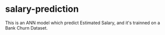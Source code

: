 # salary-prediction
This is an ANN model which predict Estimated Salary, and it's trainned on a Bank Churn Dataset.
